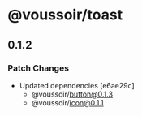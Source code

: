 # @voussoir/toast

## 0.1.2

### Patch Changes

- Updated dependencies [e6ae29c]
  - @voussoir/button@0.1.3
  - @voussoir/icon@0.1.1
